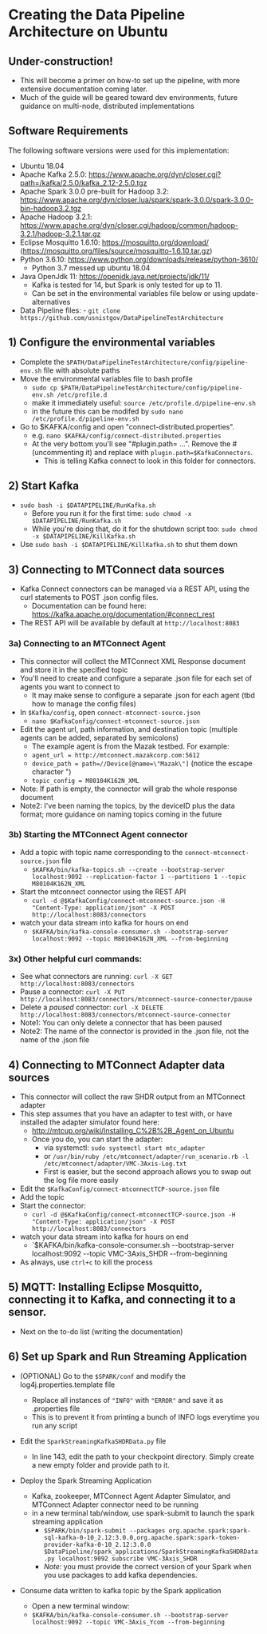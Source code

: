# Creating the Data Pipeline Architecture on Ubuntu

## Under-construction!
- This will become a primer on how-to set up the pipeline, with more extensive documentation coming later.
- Much of the guide will be geared toward dev environments, future guidance on multi-node, distributed implementations
  
## Software Requirements
The following software versions were used for this implementation:
- Ubuntu 18.04
- Apache Kafka 2.5.0: https://www.apache.org/dyn/closer.cgi?path=/kafka/2.5.0/kafka_2.12-2.5.0.tgz
- Apache Spark 3.0.0 pre-built for Hadoop 3.2: https://www.apache.org/dyn/closer.lua/spark/spark-3.0.0/spark-3.0.0-bin-hadoop3.2.tgz
- Apache Hadoop 3.2.1: https://www.apache.org/dyn/closer.cgi/hadoop/common/hadoop-3.2.1/hadoop-3.2.1.tar.gz
- Eclipse Mosquitto 1.6.10: https://mosquitto.org/download/ (https://mosquitto.org/files/source/mosquitto-1.6.10.tar.gz)
- Python 3.6.10: https://www.python.org/downloads/release/python-3610/
  - Python 3.7 messed up ubuntu 18.04
- Java OpenJdk 11: https://openjdk.java.net/projects/jdk/11/
  - Kafka is tested for 14, but Spark is only tested for up to 11.
  - Can be set in the environmental variables file below or using update-alternatives
- Data Pipeline files: - `git clone https://github.com/usnistgov/DataPipelineTestArchitecture`

## 1) Configure the environmental variables
- Complete the `$PATH/DataPipelineTestArchitecture/config/pipeline-env.sh` file with absolute paths
- Move the environmental variables file to bash profile
  - `sudo cp $PATH/DataPipelineTestArchitecture/config/pipeline-env.sh /etc/profile.d`
  - make it immediately useful: `source /etc/profile.d/pipeline-env.sh`
  - in the future this can be modifed by `sudo nano /etc/profile.d/pipeline-env.sh`
- Go to $KAFKA/config and open "connect-distributed.properties".
  - e.g. `nano $KAFKA/config/connect-distributed.properties`
  - At the very bottom you'll see "#plugin.path= ...". Remove the # (uncommenting it) and replace with `plugin.path=$KafkaConnectors`.
    - This is telling Kafka connect to look in this folder for connectors.

## 2) Start Kafka
- `sudo bash -i $DATAPIPELINE/RunKafka.sh`
  - Before you run it for the first time: `sudo chmod -x $DATAPIPELINE/RunKafka.sh`
  - While you're doing that, do it for the shutdown script too: `sudo chmod -x $DATAPIPELINE/KillKafka.sh`
- Use `sudo bash -i $DATAPIPELINE/KillKafka.sh` to shut them down

## 3) Connecting to MTConnect data sources
- Kafka Connect connectors can be managed via a REST API, using the curl statements to POST .json config files.
   - Documentation can be found here: https://kafka.apache.org/documentation/#connect_rest
- The REST API will be available by default at `http://localhost:8083`
### 3a) Connecting to an MTConnect Agent
- This connector will collect the MTConnect XML Response document and store it in the specified topic
- You'll need to create and configure a separate .json file for each set of agents you want to connect to
  - It may make sense to configure a separate .json for each agent (tbd how to manage the config files)
- In `$Kafka/config`, open `connect-mtconnect-source.json`
  - `nano $KafkaConfig/connect-mtconnect-source.json`
- Edit the agent url, path information, and destination topic (multiple agents can be added, separated by semicolons)
  - The example agent is from the Mazak testbed. For example:
  - `agent_url = http://mtconnect.mazakcorp.com:5612`
  - `device_path = path=//Device[@name=\"Mazak\"]` (notice the escape character \")
  - `topic_config = M80104K162N_XML`
- Note: If path is empty, the connector will grab the whole response document
- Note2: I've been naming the topics, by the deviceID plus the data format; more guidance on naming topics coming in the future

### 3b) Starting the MTConnect Agent connector
- Add a topic with topic name corresponding to the `connect-mtconnect-source.json` file
  - `$KAFKA/bin/kafka-topics.sh --create --bootstrap-server localhost:9092 --replication-factor 1 --partitions 1 --topic M80104K162N_XML`
- Start the mtconnect connector using the REST API
  - `curl -d @$KafkaConfig/connect-mtconnect-source.json -H "Content-Type: application/json" -X POST http://localhost:8083/connectors`
- watch your data stream into kafka for hours on end
  - `$KAFKA/bin/kafka-console-consumer.sh --bootstrap-server localhost:9092 --topic M80104K162N_XML --from-beginning`
  
### 3x) Other helpful curl commands:
- See what connectors are running: `curl -X GET http://localhost:8083/connectors`
- Pause a connector: `curl -X PUT http://localhost:8083/connectors/mtconnect-source-connector/pause`
- Delete a *paused* connector: `curl -X DELETE http://localhost:8083/connectors/mtconnect-source-connector`
- Note1: You can only delete a connector that has been paused
- Note2: The name of the connector is provided in the .json file, not the name of the .json file  

## 4) Connecting to MTConnect Adapter data sources
- This connector will collect the raw SHDR output from an MTConnect adapter
- This step assumes that you have an adapter to test with, or have installed the adapter simulator found here:
  - http://mtcup.org/wiki/Installing_C%2B%2B_Agent_on_Ubuntu
  - Once you do, you can start the adapter:
    - via systemctl: `sudo systemctl start mtc_adapter`
    - or `/usr/bin/ruby /etc/mtconnect/adapter/run_scenario.rb -l /etc/mtconnect/adapter/VMC-3Axis-Log.txt`
    - First is easier, but the second approach allows you to swap out the log file more easily
- Edit the `$KafkaConfig/connect-mtconnectTCP-source.json` file
- Add the topic
- Start the connector: 
  - `curl -d @$KafkaConfig/connect-mtconnectTCP-source.json -H "Content-Type: application/json" -X POST http://localhost:8083/connectors`
- watch your data stream into kafka for hours on end
  - `$KAFKA/bin/kafka-console-consumer.sh --bootstrap-server localhost:9092 --topic VMC-3Axis_SHDR --from-beginning
- As always, use `ctrl+c` to kill the process

 
## 5) MQTT: Installing Eclipse Mosquitto, connecting it to Kafka, and connecting it to a sensor.
- Next on the to-do list (writing the documentation)


## 6) Set up Spark and Run Streaming Application
- (OPTIONAL) Go to the `$SPARK/conf` and modify the log4j.properties.template file 
  - Replace all instances of `"INFO"` with `"ERROR"` and save it as .properties file
  - This is to prevent it from printing a bunch of INFO logs everytime you run any script
  
- Edit the `SparkStreamingKafkaSHDRData.py` file
  - In line 143, edit the path to your checkpoint directory. Simply create a new empty folder and provide path to it.
  
- Deploy the Spark Streaming Application
  - Kafka, zookeeper, MTConnect Agent Adapter Simulator, and MTConnect Adapter connector need to be running
  - in a new terminal tab/window, use spark-submit to launch the spark streaming application 
    - `$SPARK/bin/spark-submit --packages org.apache.spark:spark-sql-kafka-0-10_2.12:3.0.0,org.apache.spark:spark-token-provider-kafka-0-10_2.12:3.0.0 $DataPipeline/spark_applications/SparkStreamingKafkaSHDRData.py localhost:9092 subscribe VMC-3Axis_SHDR`
    - *Note:* you must provide the correct version of your Spark when you use packages to add kafka dependencies.
  
- Consume data written to kafka topic by the Spark application
  - Open a new terminal window:
  - `$KAFKA/bin/kafka-console-consumer.sh --bootstrap-server localhost:9092 --topic VMC-3Axis_Ycom --from-beginning`

